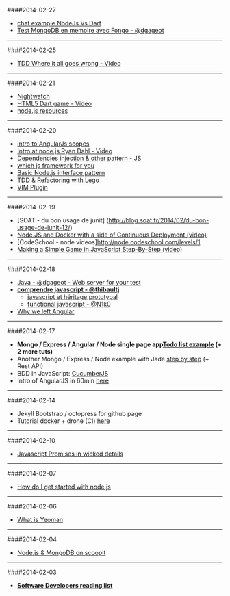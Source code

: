 ####2014-02-27
* [chat example NodeJs Vs Dart](http://vsavkin.github.io/chat-dart/node_vs_dart/node_vs_dart.html)
* [Test MongoDB en memoire avec Fongo - @dgageot](http://blog.javabien.net/2014/02/26/fongo-mongo-and-jongo-unchained/)

---

####2014-02-25
* [TDD Where it all goes wrong - Video](http://vimeo.com/68375232)

---

####2014-02-21
* [Nightwatch](http://juristr.com/blog/2014/02/nightwatch-test-automation/)
* [HTML5 Dart game - Video](http://parleys.com/play/529c10a5e4b039ad2298ca0e/chapter0/about)
* [node.js resources](https://github.com/sergtitov/NodeJS-Learning)

---

####2014-02-20
* [intro to AngularJs scopes](http://blog.carbonfive.com/2014/02/11/angularjs-scopes-an-introduction/)
* [Intro at node.js Ryan Dahl - Video](http://www.youtube.com/watch?v=jo_B4LTHi3I&noredirect=1)
* [Dependencies injection & other pattern - JS](http://www.mariocasciaro.me/dependency-injection-in-node-js-and-other-architectural-patterns)
* [which js framework for you](http://readwrite.com/2014/02/06/angular-backbone-ember-best-javascript-framework-for-you#awesm=~owoTlK2ok1rVee)
* [Basic Node.js interface pattern](http://bites.goodeggs.com/posts/export-this/)
* [TDD & Refactoring with Lego](http://www.infoq.com/presentations/tdd-lego)
* [VIM Plugin](https://github.com/joyent/node/wiki/Vim-Plugins)

---

####2014-02-19
* [SOAT - du bon usage de junit] (http://blog.soat.fr/2014/02/du-bon-usage-de-junit-12/)
* [Node.JS and Docker with a side of Continuous Deployment (video)](http://vimeo.com/85864661)
* [CodeSchool - node videos]http://node.codeschool.com/levels/1
* [Making a Simple Game in JavaScript Step-By-Step (video)](http://vimeo.com/74008847)

---

####2014-02-18
* [Java - @dgageot - Web server for your test](http://blog.javabien.net/2014/02/18/a-web-server-for-your-tests/)
* **[comprendre javascript - @thibaultj](http://www.miximum.fr/pour-enfin-comprendre-javascript.html)**
  * [javascript et héritage prototypal](http://naholyr.fr/2011/02/le-point-sur-javascript-et-heritage-prototypal/)
  * [functional javascript - @N1k0](https://nicolas.perriault.net/code/2013/functional-javascript-for-crawling-the-web/)
* [Why we left Angular](https://sourcegraph.com/blog/switching-from-angularjs-to-server-side-html)

---

####2014-02-17
* **Mongo / Express / Angular / Node single page app[Todo list example][1] (+ 2 more tuts)**
* Another Mongo / Express / Node example with Jade [step by step][2] (+ Rest API)
* BDD in JavaScript: [CucumberJS][3]
* Intro of AngularJS in 60min [here][5]

---

####2014-02-14
* Jekyll Bootstrap / octopress for github page
* Tutorial docker + drone (CI) [here][4]

[1]:http://scotch.io/tutorials/javascript/creating-a-single-page-todo-app-with-node-and-angular
[2]:http://cwbuecheler.com/web/tutorials/2013/node-express-mongo/
[3]:http://custardbelly.com/blog/blog-posts/2014/01/08/bdd-in-js-cucumberjs/index.html
[4]:http://jipiboily.com/2014/from-zero-to-fully-working-ci-server-in-less-than-10-minutes-with-drone-docker?utm_content=bufferd7b07&utm_medium=social&utm_source=twitter.com&utm_campaign=buffer
[5]:http://weblogs.asp.net/dwahlin/archive/2013/04/12/video-tutorial-angularjs-fundamentals-in-60-ish-minutes.aspx
---

####2014-02-10
* [Javascript Promises in wicked details](http://mattgreer.org/articles/promises-in-wicked-detail/)

---

####2014-02-07
* [How do I get started with node.js](http://stackoverflow.com/questions/2353818/how-do-i-get-started-with-node-js)

---

####2014-02-06
* [What is Yeoman](http://microblog.anthonyestebe.com/2014-01-20/what-is-yeoman)

---

####2014-02-04
* [Node.js & MongoDB on scoopit](http://www.scoop.it/t/node-js-by-ofir-shalev)

---

####2014-02-03
* **[Software Developers reading list](http://stevewedig.com/2014/02/03/software-developers-reading-list/)**
